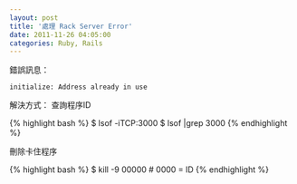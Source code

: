 ```yaml
---
layout: post
title: '處理 Rack Server Error'
date: 2011-11-26 04:05:00
categories: Ruby, Rails
---
```


錯誤訊息：
~~~~~
initialize: Address already in use
~~~~~

解決方式：
查詢程序ID

{% highlight bash %}
$ lsof -iTCP:3000
$ lsof |grep 3000
{% endhighlight %}

刪除卡住程序

{% highlight bash %}
$ kill -9 00000  # 0000 = ID
{% endhighlight %}
